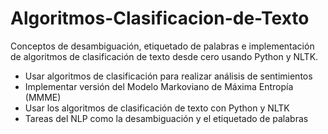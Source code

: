 # Algoritmos-Clasificacion-de-Texto

Conceptos de desambiguación, etiquetado de palabras e implementación de  algoritmos de clasificación de texto desde cero usando Python y NLTK.

- Usar algoritmos de clasificación para realizar análisis de sentimientos
- Implementar versión del Modelo Markoviano de Máxima Entropía (MMME)
- Usar los algoritmos de clasificación de texto con Python y NLTK
- Tareas del NLP como la desambiguación y el etiquetado de palabras
